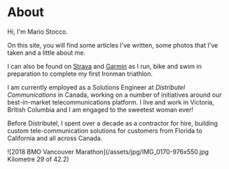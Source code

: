 # About
Hi, I'm Mario Stocco.

On this site, you will find some articles I've written, some
photos that I've taken and a little about me.

I can also be found on [Strava](https://www.strava.com/athletes/21702937)
and [Garmin](https://connect.garmin.com/modern/profile/_canadian) as 
I run, bike and swim in preparation to complete my first Ironman triathlon.

I am currently employed as a Solutions Engineer at _Distributel Communications_
in Canada, working on a number of initiatives around our
best-in-market telecommunications platform.  I live and work in
Victoria, British Columbia and I am engaged to the sweetest
woman ever!

Before Distributel, I spent over a decade as a contractor for hire,
building custom tele-<wbr />communication solutions for customers from
Florida to California and all across Canada.

![2018 BMO Vancouver Marathon](/assets/jpg/IMG_0170-976x550.jpg Kilometre 29 of 42.2)
<!--![Haleakalā, Maui](/assets/pictures/IMG_2467/770x550.jpg 10,023ft above the Pacific)-->
